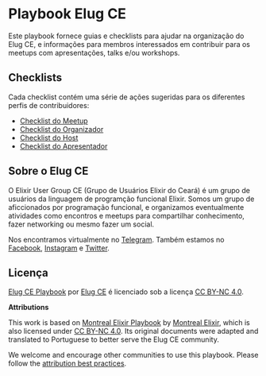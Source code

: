 # Playbook Elug CE

Este playbook fornece guias e checklists para ajudar na organização do Elug CE, e informações para membros interessados em contribuir para os meetups com apresentações, talks e/ou workshops.

## Checklists

Cada checklist contém uma série de ações sugeridas para os diferentes perfis de contribuidores:

- [Checklist do Meetup](checklists/meetup.md)
- [Checklist do Organizador](checklists/organizer.md)
- [Checklist do Host](checklists/host.md)
- [Checklist do Apresentador](checklists/presenter.md)

## Sobre o Elug CE

O Elixir User Group CE (Grupo de Usuários Elixir do Ceará) é um grupo de usuários da linguagem de programção funcional Elixir. Somos um grupo de aficcionados por programação funcional, e organizamos eventualmente atividades como encontros e meetups para compartilhar conhecimento, fazer networking ou mesmo fazer um social.

Nos encontramos virtualmente no [Telegram](https://t.me/elug_ce). Também estamos no [Facebook](https://fb.com/elugce), [Instagram](https://www.instagram.com/elug_ce) e [Twitter](https://twitter.com/elug_ce).

## Licença

[Elug CE Playbook](https://github.com/elug-ce/playbook) por [Elug CE](https://elug-ce.github.io) é licenciado sob a licença [CC BY-NC 4.0](http://creativecommons.org/licenses/by-nc/4.0/).

**Attributions**

This work is based on [Montreal Elixir Playbook](https://github.com/montrealelixir/playbook) by [Montreal Elixir](http://www.montrealelixir.ca), which is also licensed under [CC BY-NC 4.0](http://creativecommons.org/licenses/by-nc/4.0/). Its original documents were adapted and translated to Portuguese to better serve the Elug CE community.

We welcome and encourage other communities to use this playbook. Please follow the [attribution best practices](https://wiki.creativecommons.org/wiki/Best_practices_for_attribution).
